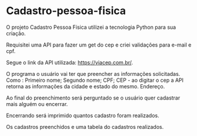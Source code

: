 # Cadastro-pessoa-fisica
O projeto Cadastro Pessoa Física utilizei a tecnologia Python para sua criação.

Requisitei uma API para fazer um get do cep e criei validações para e-mail e cpf.

Segue o link da API utilizada: https://viacep.com.br/.

O programa o usuário vai ter que preencher as informações solicitadas.
Como : Primeiro nome; Segundo nome; CPF; CEP - ao digitar o cep a API retorna as informações da cidade e estado do mesmo.
Endereço.

Ao final do preenchimento será perguntado se o usuário quer cadastrar mais alguém ou encerrar.

Encerrando será imprimido quantos cadastro foram realizados.

Os cadastros preenchidos e uma tabela do cadastros realizados.
